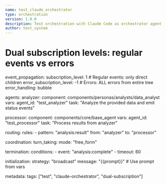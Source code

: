 ```yaml
---
name: test_claude_orchestrator
type: orchestration
version: 1.0.0
description: Test orchestration with Claude Code as orchestrator agent
author: test_system
---
```


# Dual subscription levels: regular events vs errors
event_propagation:
  subscription_level: 1      # Regular events: only direct children
  error_subscription_level: -1  # Errors: ALL errors from entire tree
  error_handling: bubble

agents:
  analyzer:
    component: components/personas/analysts/data_analyst
    vars:
      agent_id: "test_analyzer"
      task: "Analyze the provided data and emit status events"
  
  processor:
    component: components/core/base_agent
    vars:
      agent_id: "test_processor"
      task: "Process results from analyzer"

routing:
  rules:
    - pattern: "analysis:result"
      from: "analyzer"
      to: "processor"

coordination:
  turn_taking:
    mode: "free_form"
  
  termination:
    conditions:
      - event: "analysis:complete"
      - timeout: 60

initialization:
  strategy: "broadcast"
  message: "{{prompt}}"  # Use prompt from vars

metadata:
  tags: ["test", "claude-orchestrator", "dual-subscription"]